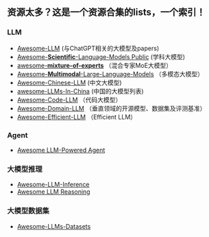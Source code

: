 资源太多？这是一个资源合集的lists，一个**索引**！
---

### LLM
- [Awesome-LLM](https://github.com/Hannibal046/Awesome-LLM) (与ChatGPT相关的大模型及papers)
- [Awesome-**Scientific**-Language-Models
Public](https://github.com/yuzhimanhua/Awesome-Scientific-Language-Models) (学科大模型)
- [awesome-**mixture-of-experts**](https://github.com/XueFuzhao/awesome-mixture-of-experts) （混合专家MoE大模型）
- [Awesome-**Multimodal**-Large-Language-Models](https://github.com/BradyFU/Awesome-Multimodal-Large-Language-Models) （多模态大模型）
- [Awesome-Chinese-LLM](https://github.com/HqWu-HITCS/Awesome-Chinese-LLM) (中文大模型)
- [awesome-LLMs-In-China](https://github.com/wgwang/awesome-LLMs-In-China) (中国的大模型列表)
- [Awesome-Code-LLM](https://github.com/codefuse-ai/Awesome-Code-LLM) （代码大模型）
- [Awesome-Domain-LLM](https://github.com/luban-agi/Awesome-Domain-LLM) （垂直领域的开源模型、数据集及评测基准）
- [Awesome-Efficient-LLM](https://github.com/horseee/Awesome-Efficient-LLM) （Efficient LLM）

### Agent
- [Awesome LLM-Powered Agent](https://github.com/hyp1231/awesome-llm-powered-agent) 

### 大模型推理
- [Awesome-LLM-Inference](https://github.com/DefTruth/Awesome-LLM-Inference) 
- [Awesome LLM Reasoning](https://github.com/atfortes/Awesome-LLM-Reasoning)

### 大模型数据集
- [Awesome-LLMs-Datasets](https://github.com/lmmlzn/Awesome-LLMs-Datasets)
